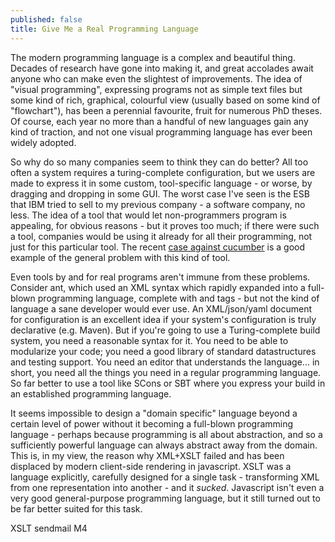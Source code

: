 ```yaml
---
published: false
title: Give Me a Real Programming Language
---
```


The modern programming language is a complex and beautiful thing. Decades of research have gone into making it, and great accolades await anyone who can make even the slightest of improvements. The idea of "visual programming", expressing programs not as simple text files but some kind of rich, graphical, colourful view (usually based on some kind of "flowchart"), has been a perennial favourite, fruit for numerous PhD theses. Of course, each year no more than a handful of new languages gain any kind of traction, and not one visual programming language has ever been widely adopted.

So why do so many companies seem to think they can do better? All too often a system requires a turing-complete configuration, but we users are made to express it in some custom, tool-specific language - or worse, by dragging and dropping in some GUI. The worst case I've seen is the ESB that IBM tried to sell to my previous company - a software company, no less. The idea of a tool that would let non-programmers program is appealing, for obvious reasons - but it proves too much; if there were such a tool, companies would be using it already for all their programming, not just for this particular tool. The recent [case against cucumber](http://blog.8thlight.com/kevin-liddle/2013/09/18/a-case-against-cucumber.html) is a good example of the general problem with this kind of tool.

Even tools by and for real programs aren't immune from these problems. Consider ant, which used an XML syntax which rapidly expanded into a full-blown programming language, complete with <if> and <for> tags - but not the kind of language a sane developer would ever use. An XML/json/yaml document for configuration is an excellent idea if your system's configuration is truly declarative (e.g. Maven). But if you're going to use a Turing-complete build system, you need a reasonable syntax for it. You need to be able to modularize your code; you need a good library of standard datastructures and testing support. You need an editor that understands the language... in short, you need all the things you need in a regular programming language. So far better to use a tool like SCons or SBT where you express your build in an established programming language.

It seems impossible to design a "domain specific" language beyond a certain level of power without it becoming a full-blown programming language - perhaps because programming is all about abstraction, and so a sufficiently powerful language can always abstract away from the domain. This is, in my view, the reason why XML+XSLT failed and has been displaced by modern client-side rendering in javascript. XSLT was a language explicitly, carefully designed for a single task - transforming XML from one representation into another - and it *sucked*. Javascript isn't even a very good general-purpose programming language, but it still turned out to be far better suited for this task.

XSLT
sendmail M4